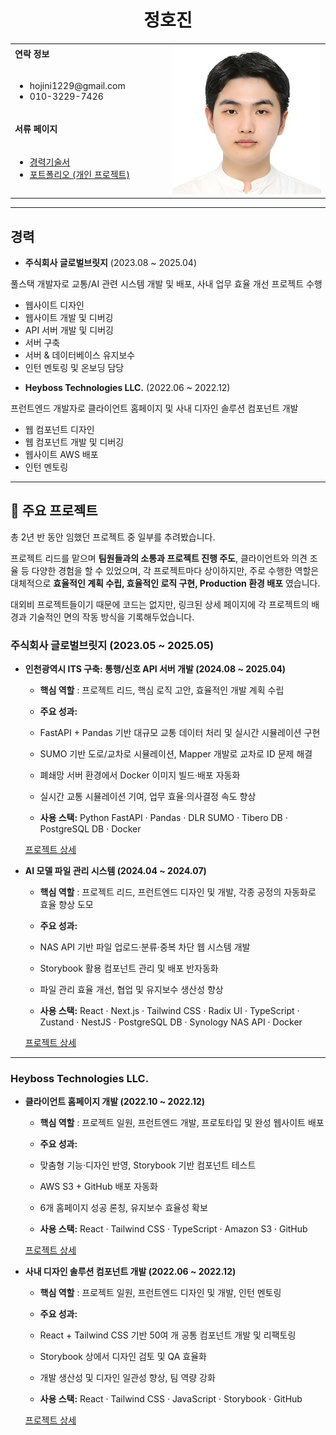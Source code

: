 <h1 align="center">정호진</h1>
<table>
  <tbody>
    <tr>
      <td><b>연락 정보</b></td>
      <td width="50%" rowspan="4">
        <img width="1000" alt="증명사진.jpg" src="./assets/증명사진_정각.jpg" />
      </td>
    </tr>
    <tr>
      <td>
        <ul>
          <li>hojini1229@gmail.com</li>
          <li>010-3229-7426</li>
        </ul>
      </td>
    </tr>
    <tr><td><b>서류 페이지</b></td></tr>
    <tr>
      <td width="50%">
        <ul>
          <li><a href="./pages/경력기술서.md">경력기술서</a></li>
          <li><a href="./pages/포트폴리오.md">포트폴리오 (개인 프로젝트)</a></li>
        </ul>
      </td>
    </tr>
  </tbody>
</table>

---

## 경력

* **주식회사 글로벌브릿지** (2023.08 \~ 2025.04)

풀스택 개발자로 교통/AI 관련 시스템 개발 및 배포, 사내 업무 효율 개선 프로젝트 수행

- 웹사이트 디자인
- 웹사이트 개발 및 디버깅
- API 서버 개발 및 디버깅
- 서버 구축
- 서버 & 데이터베이스 유지보수
- 인턴 멘토링 및 온보딩 담당

* **Heyboss Technologies LLC.** (2022.06 \~ 2022.12)

프런트엔드 개발자로 클라이언트 홈페이지 및 사내 디자인 솔루션 컴포넌트 개발

- 웹 컴포넌트 디자인
- 웹 컴포넌트 개발 및 디버깅
- 웹사이트 AWS 배포
- 인턴 멘토링

---

## 📝 주요 프로젝트
총 2년 반 동안 임했던 프로젝트 중 일부를 추려봤습니다.

프로젝트 리드를 맡으며 **팀원들과의 소통과 프로젝트 진행 주도**, 클라이언트와 의견 조율 등 다양한 경험을 할 수 있었으며,
각 프로젝트마다 상이하지만, 주로 수행한 역할은 대체적으로 **효율적인 계획 수립, 효율적인 로직 구현, Production 환경 배포** 였습니다.

대외비 프로젝트들이기 때문에 코드는 없지만, 링크된 상세 페이지에 각 프로젝트의 배경과 기술적인 면의 작동 방식을 기록해두었습니다.

### 주식회사 글로벌브릿지 (2023.05 \~ 2025.05)

* **인천광역시 ITS 구축: 통행/신호 API 서버 개발 (2024.08 \~ 2025.04)**

  * **핵심 역할** : 프로젝트 리드, 핵심 로직 고안, 효율적인 개발 계획 수립

  * **주요 성과:**
  * FastAPI + Pandas 기반 대규모 교통 데이터 처리 및 실시간 시뮬레이션 구현
  * SUMO 기반 도로/교차로 시뮬레이션, Mapper 개발로 교차로 ID 문제 해결
  * 폐쇄망 서버 환경에서 Docker 이미지 빌드·배포 자동화
  * 실시간 교통 시뮬레이션 기여, 업무 효율·의사결정 속도 향상
 
  * **사용 스택:** Python FastAPI  ·  Pandas  ·  DLR SUMO  ·  Tibero DB  ·  PostgreSQL DB  ·  Docker

  [프로젝트 상세](https://github.com/gvm1229/portfolio/blob/master/pages/%EA%B2%BD%EB%A0%A5%EA%B8%B0%EC%88%A0%EC%84%9C.md#%EA%B2%BD%EB%A0%A51-%EC%A3%BC%EC%8B%9D%ED%9A%8C%EC%82%AC-%EA%B8%80%EB%A1%9C%EB%B2%8C%EB%B8%8C%EB%A6%BF%EC%A7%80)
 
* **AI 모델 파일 관리 시스템 (2024.04 \~ 2024.07)**

  * **핵심 역할** : 프로젝트 리드, 프런트엔드 디자인 및 개발, 각종 공정의 자동화로 효율 향상 도모

  * **주요 성과:**
  * NAS API 기반 파일 업로드·분류·중복 차단 웹 시스템 개발
  * Storybook 활용 컴포넌트 관리 및 배포 반자동화
  * 파일 관리 효율 개선, 협업 및 유지보수 생산성 향상
 
  * **사용 스택:** React  ·  Next.js  ·  Tailwind CSS  ·  Radix UI  ·  TypeScript  ·  Zustand  ·  NestJS  ·  PostgreSQL DB  ·  Synology NAS API  ·  Docker

  [프로젝트 상세](https://github.com/gvm1229/portfolio/blob/master/pages/%EA%B2%BD%EB%A0%A5%EA%B8%B0%EC%88%A0%EC%84%9C.md#%EC%82%AC%EB%82%B4-%EC%97%85%EB%AC%B4-%ED%9A%A8%EC%9C%A8-%EA%B0%9C%EC%84%A0-%ED%94%84%EB%A1%9C%EC%A0%9D%ED%8A%B8-ai-%EB%AA%A8%EB%8D%B8-%ED%8C%8C%EC%9D%BC-%EA%B4%80%EB%A6%AC-%EC%8B%9C%EC%8A%A4%ED%85%9C-%EA%B0%9C%EB%B0%9C)

---

### Heyboss Technologies LLC.

* **클라이언트 홈페이지 개발 (2022.10 \~ 2022.12)**

  * **핵심 역할** : 프로젝트 일원, 프런트엔드 개발, 프로토타입 및 완성 웹사이트 배포

  * **주요 성과:**
  * 맞춤형 기능·디자인 반영, Storybook 기반 컴포넌트 테스트
  * AWS S3 + GitHub 배포 자동화
  * 6개 홈페이지 성공 론칭, 유지보수 효율성 확보
 
  * **사용 스택:** React  ·  Tailwind CSS  ·  TypeScript  ·  Amazon S3  ·  GitHub

  [프로젝트 상세](https://github.com/gvm1229/portfolio/blob/master/pages/%EA%B2%BD%EB%A0%A5%EA%B8%B0%EC%88%A0%EC%84%9C.md#%ED%81%B4%EB%9D%BC%EC%9D%B4%EC%96%B8%ED%8A%B8-%ED%99%88%ED%8E%98%EC%9D%B4%EC%A7%80-%EA%B0%9C%EB%B0%9C-%EB%B0%8F-%EB%B0%B0%ED%8F%AC)

* **사내 디자인 솔루션 컴포넌트 개발 (2022.06 \~ 2022.12)**

  * **핵심 역할** : 프로젝트 일원, 프런트엔드 디자인 및 개발, 인턴 멘토링

  * **주요 성과:**
  * React + Tailwind CSS 기반 50여 개 공통 컴포넌트 개발 및 리팩토링
  * Storybook 상에서 디자인 검토 및 QA 효율화
  * 개발 생산성 및 디자인 일관성 향상, 팀 역량 강화
 
  * **사용 스택:** React  ·  Tailwind CSS  ·  JavaScript  ·  Storybook  ·  GitHub

  [프로젝트 상세](https://github.com/gvm1229/portfolio/blob/master/pages/%EA%B2%BD%EB%A0%A5%EA%B8%B0%EC%88%A0%EC%84%9C.md#%ED%81%B4%EB%9D%BC%EC%9D%B4%EC%96%B8%ED%8A%B8-%ED%99%88%ED%8E%98%EC%9D%B4%EC%A7%80-%EA%B0%9C%EB%B0%9C-%EB%B0%8F-%EB%B0%B0%ED%8F%AC)
